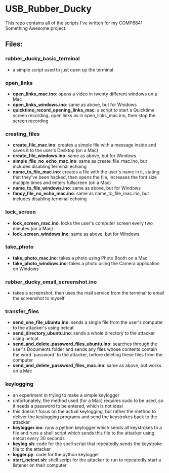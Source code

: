 # USB_Rubber_Ducky

This repo contains all of the scripts I've written for my COMP6841 Something Awesome project.

## Files:
### rubber_ducky_basic_terminal
  * a simple script used to just open up the terminal

### open_links
  * **open_links_mac.ino**: opens a video in twenty different windows on a Mac
  * **open_links_windows.ino**: same as above, but for Windows
  * **quicktime_record_opening_links_mac**: a script to start a Quicktime screen recording, open links as in open_links_mac.ino, then stop the screen recording

### creating_files
  * **create_file_mac.ino**: creates a simple file with a message inside and saves it to the user's Desktop (on a Mac)
  * **create_file_windows.ino**: same as above, but for Windows
  * **simple_file_no_echo_mac.ino**: same as create_file_mac.ino, but includes disabling terminal echoing
  * **name_to_file_mac.ino**: creates a file with the user's name in it, stating that they've been hacked, then opens the file, increases the font size multiple times and enters fullscreen (on a Mac)
  * **name_to_file_windows.ino**: same as above, but for Windows
  * **fancy_file_no_echo_mac.ino**: same as name_to_file_mac.ino, but includes disabling terminal echoing

### lock_screen
  * **lock_screen_mac.ino**: locks the user's computer screen every two minutes (on a Mac)
  * **lock_screen_windows.ino**: same as above, but for Windows

### take_photo
  * **take_photo_mac.ino**: takes a photo using Photo Booth on a Mac
  * **take_photo_windows.ino**: takes a photo using the Camera application on Windows

### rubber_ducky_email_screenshot.ino
  * takes a screenshot, then uses the mail service from the terminal to email the screenshot to myself

### transfer_files
  * **send_one_file_ubuntu.ino**: sends a single file from the user's computer to the attacker's using netcat
  * **send_directory_ubuntu.ino**: sends a whole directory to the attacker using netcat
  * **send_and_delete_password_files_ubuntu.ino**: searches through the user's Documents folder and sends any files whose contents contain the word 'password' to the attacker, before deleting these files from the computer
  * **send_and_delete_password_files_mac.ino**: same as above, but works on a Mac

### keylogging
  * an experiment in trying to make a simple keylogger
  * unfortunately, the method used (for a Mac) requires sudo to be used, so it needs a password to be entered, which is not ideal
  * this doesn't focus on the actual keylogging, but rather the method to deliver the keylogging programs and send the keystrokes back to the attacker
  * **keylogger.ino**: runs a python keylogger which sends all keystrokes to a file and runs a shell script which sends this file to the attacker using netcat every 30 seconds
  * **keylog.sh**: code for the shell script that repeatedly sends the keystroke file to the attacker
  * **logger.py**: code for the python keylogger
  * **start_netcat.sh**: shell script for the attacker to run to repeatedly start a listener on their computer
